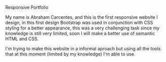 Responsive Portfolio

My name is Abraham Carcentes, and this is the first responsive website I design, in this first design Bootstrap was
used in conjunction with CSS styling for a better appearance, this was a very challenging task since my knowledge
is still very limited, soon I will make a better use of semantic HTML and CSS.

I'm trying to make this website in a informal aproach but using all the tools that at this moment (limited by my knowledge) I'm able to use.

